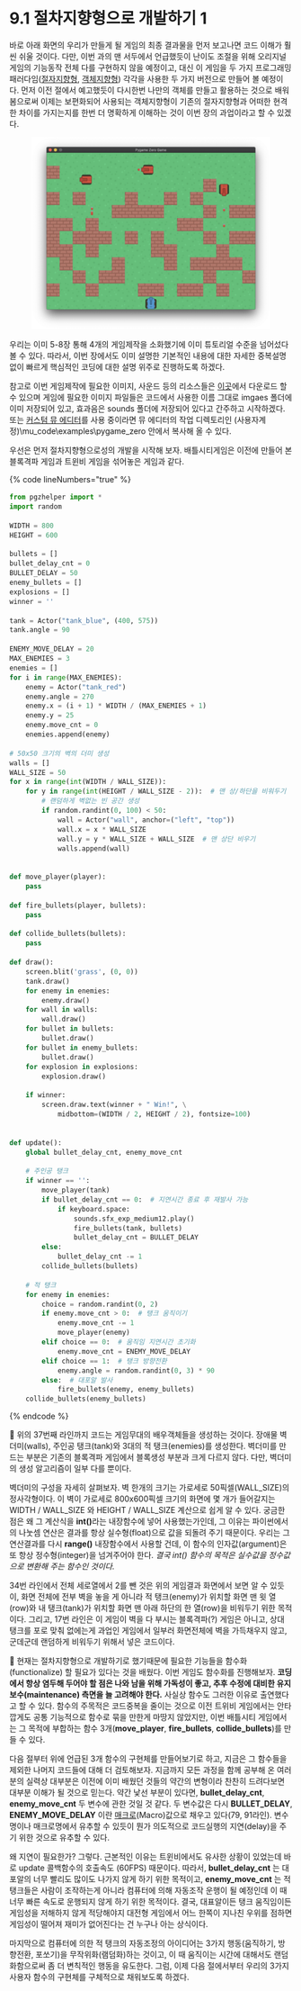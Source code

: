 # 9.1 절차지향형으로 개발하기 1

바로 아래 화면의 우리가 만들게 될 게임의 최종 결과물을 먼저 보고나면 코드 이해가 훨씬 쉬울 것이다. 다만, 이번 과의 맨 서두에서 언급했듯이 난이도 조절을 위해 오리지널 게임의 기능동작 전체 다를 구현하지 않을 예정이고, 대신 이 게임을 두 가지 프로그래밍 패러다임([절자지향형](https://app.gitbook.com/s/nDUP8xZ7pbezrK2wo5dX/paradigm/4.2-procedural), [객체지향형](https://app.gitbook.com/s/nDUP8xZ7pbezrK2wo5dX/paradigm/4.4-object-oriented)) 각각을 사용한 두 가지 버전으로 만들어 볼 예정이다. 먼저 이전 절에서 예고했듯이 다시한번 나만의 객체를 만들고 활용하는 것으로 배워 봄으로써 이제는 보편화되어 사용되는 객체지향형이 기존의 절자지향형과 어떠한 현격한 차이를 가지는지를 한번 더 명확하게 이해하는 것이 이번 장의 과업이라고 할 수 있겠다.

<figure><img src="../.gitbook/assets/image (99).png" alt="" width="563"><figcaption></figcaption></figure>

우리는 이미 5-8장 통해 4개의 게임제작을 소화했기에 이미 튜토리얼 수준을 넘어섰다 볼 수 있다. 따라서, 이번 장에서도 이미 설명한 기본적인 내용에 대한 자세한 중복설명없이 빠르게 핵심적인 코딩에 대한 설명 위주로 진행하도록 하겠다.

참고로 이번 게임제작에 필요한 이미지, 사운드 등의 리소스들은 [이곳](https://github.com/roboticsware/python-pygame_zero-samples/tree/main/breakout/images)에서 다운로드 할 수 있으며 게임에 필요한 이미지 파일들은 코드에서 사용한 이름 그대로 imgaes 폴더에 이미 저장되어 있고, 효과음은 sounds 폴더에 저장되어 있다고 간주하고 시작하겠다. 또는 [커스텀 뮤 에디터](https://github.com/roboticsware/mu/releases)를 사용 중이라면 뮤 에디터의 작업 디렉토리인 (사용자계정)\mu\_code\examples\pygame\_zero 안에서 복사해 올 수 있다.

우선은 먼저 절차지향형으로성의 개발을 시작해 보자. 배틀시티게임은 이전에 만들어 본 블록격파 게임과 트윈비 게임을 섞어놓은 게임과 같다.

{% code lineNumbers="true" %}
```python
from pgzhelper import *
import random

WIDTH = 800
HEIGHT = 600

bullets = []
bullet_delay_cnt = 0
BULLET_DELAY = 50
enemy_bullets = []
explosions = []
winner = ''

tank = Actor("tank_blue", (400, 575))
tank.angle = 90

ENEMY_MOVE_DELAY = 20
MAX_ENEMIES = 3
enemies = []
for i in range(MAX_ENEMIES):
    enemy = Actor("tank_red")
    enemy.angle = 270
    enemy.x = (i + 1) * WIDTH / (MAX_ENEMIES + 1)
    enemy.y = 25
    enemy.move_cnt = 0
    enemies.append(enemy)

# 50x50 크기의 벽의 더미 생성
walls = []
WALL_SIZE = 50
for x in range(int(WIDTH / WALL_SIZE)):  
    for y in range(int(HEIGHT / WALL_SIZE - 2)):  # 맨 상/하단을 비워두기
        # 랜덤하게 벽없는 빈 공간 생성
        if random.randint(0, 100) < 50:  
            wall = Actor("wall", anchor=("left", "top"))
            wall.x = x * WALL_SIZE
            wall.y = y * WALL_SIZE + WALL_SIZE  # 맨 상단 비우기
            walls.append(wall)


def move_player(player):
    pass

def fire_bullets(player, bullets):
    pass

def collide_bullets(bullets):
    pass

def draw():
    screen.blit('grass', (0, 0))
    tank.draw()
    for enemy in enemies:
        enemy.draw()
    for wall in walls:
        wall.draw()
    for bullet in bullets:
        bullet.draw()
    for bullet in enemy_bullets:
        bullet.draw()
    for explosion in explosions:
        explosion.draw()

    if winner:
        screen.draw.text(winner + " Win!", \
            midbottom=(WIDTH / 2, HEIGHT / 2), fontsize=100)


def update():
    global bullet_delay_cnt, enemy_move_cnt

    # 주인공 탱크
    if winner == '':
        move_player(tank)
        if bullet_delay_cnt == 0:  # 지연시간 종료 후 재발사 가능
            if keyboard.space:
                sounds.sfx_exp_medium12.play()
                fire_bullets(tank, bullets)
                bullet_delay_cnt = BULLET_DELAY
        else:
            bullet_delay_cnt -= 1
        collide_bullets(bullets)

    # 적 탱크
    for enemy in enemies:
        choice = random.randint(0, 2)
        if enemy.move_cnt > 0:  # 탱크 움직이기
            enemy.move_cnt -= 1
            move_player(enemy)
        elif choice == 0:  # 움직임 지연시간 초기화
            enemy.move_cnt = ENEMY_MOVE_DELAY
        elif choice == 1:  # 탱크 방향전환
            enemy.angle = random.randint(0, 3) * 90
        else:  # 대포알 발사
            fire_bullets(enemy, enemy_bullets)
    collide_bullets(enemy_bullets)
```
{% endcode %}

:1234: 위의 37번째 라인까지 코드는 게임무대의 배우객체들을 생성하는 것이다. 장애물 벽더미(walls), 주인공 탱크(tank)와 3대의 적 탱크(enemies)를 생성한다. 벽더미를 만드는 부분은 기존의 블록격파 게임에서 블록생성 부분과 크게 다르지 않다. 다만, 벽더미의 생성 알고리즘이 일부 다를 뿐이다.&#x20;

벽더미의 구성을 자세히 살펴보자. 벽 한개의 크기는 가로세로 50픽셀(WALL\_SIZE)의 정사각형이다. 이 벽이 가로세로 800x600픽셀 크기의 화면에 몇 개가 들어갈지는 WIDTH / WALL\_SIZE 와 HEIGHT / WALL\_SIZE 계산으로 쉽게 알 수 있다. 궁금한 점은 왜 그 계산식을  **int()**&#xB77C;는 내장함수에 넣어 사용했는가인데, 그 이유는 파이썬에서의 나눗셈 연산은 결과를 항상 실수형(float)으로 값을 되돌려 주기 때문이다. 우리는 그 연산결과를 다시 **range()** 내장함수에서 사용할 건데, 이 함수의 인자값(argument)은 또 항상 정수형(integer)을 넘겨주어야 한다. _결국 int() 함수의 목적은 실수값을 정수값으로 변환해 주는 함수인 것이다._&#x20;

34번 라인에서 전체 세로열에서 2를 뺀 것은 위의 게임결과 화면에서 보면 알 수 있듯이, 화면 전체에 전부 벽을 놓을 게 아니라 적 탱크(enemy)가 위치할 화면 맨 윗 열(row)와 내 탱크(tank)가 위치할 화면 맨 아래 하단의 한 열(row)을 비워두기 위한 목적이다. 그리고, 17번 라인은 이 게임이 벽을 다 부시는 블록격파(?) 게임은 아니고, 상대 탱크를 포로 맞춰 없에는게 과업인 게임에서 일부러 화면전체에 벽을 가득채우지 않고, 군데군데 랜덤하게 비워두기 위해서 넣은 코드이다.&#x20;

:1234: 현재는 절차지향형으로 개발하기로 했기때문에 필요한 기능들을 함수화(functionalize) 할 필요가 있다는 것을 배웠다. 이번 게임도 함수화를 진행해보자. **코딩에서 항상 염두해 두어야 할 점은 나와 남을 위해 가독성이 좋고, 추후 수정에 대비한 유지보수(maintenance) 측면을 늘 고려해야 한다.** 사실상 함수도 그러한 이유로 출연했다고 할 수 있다. 함수의 주목적은 코드중복을 줄이는 것으로 이전 트위비 게임에서는 안타깝게도 공통 기능적으로 함수로 묶을 만한게 마땅지 않았지만, 이번 배틀시티 게임에서는 그 목적에 부합하는 함수 3개(**move\_player**, **fire\_bullets**, **collide\_bullets**)를 만들 수 있다.&#x20;

다음 절부터 위에 언급된 3개 함수의 구현체를 만들어보기로 하고, 지금은 그 함수들을 제외한 나머지 코드들에 대해 더 검토해보자. 지금까지 모든 과정을 함께 공부해 온 여러분의 실력상 대부분은 이전에 이미 배웠던 것들의 약간의 변형이라 찬찬히 드려다보면 대부분 이해가 될 것으로 믿는다. 약간 낯선 부분이 있다면,  **bullet\_delay\_cnt**, **enemy\_move\_cnt** 두 변수에 관한 것일 것 같다. 두 변수값은 다시 **BULLET\_DELAY**, **ENEMY\_MOVE\_DELAY** 이란 [매크로](https://ko.wikipedia.org/wiki/%EB%A7%A4%ED%81%AC%EB%A1%9C_\(%EC%BB%B4%ED%93%A8%ED%84%B0_%EA%B3%BC%ED%95%99\))(Macro)값으로 채우고 있다(79, 91라인).  변수명이나 매크로명에서 유추할 수 있듯이 뭔가 의도적으로 코드실행의 지연(delay)을 주기 위한 것으로 유추할 수 있다.

왜 지연이 필요한가? 그렇다. 근본적인 이유는 트윈비에서도 유사한 상황이 있었는데 바로 update 콜백함수의 호출속도 (60FPS) 때문이다. 따라서,  **bullet\_delay\_cnt** 는 대포알의 너무 빨리도 많이도 나가지 않게 하기 위한 목적이고, **enemy\_move\_cnt** 는 적 탱크들은 사람이 조작하는게 아니라 컴퓨터에 의해 자동조작 운행이 될 예정인데 이 때 너무 빠른 속도로 운행되지 않게 하기 위한 목적이다. 결국, 대표알이든 탱크 움직임이든 게임성을 저해하지 않게 적당해야지 대전형 게임에서 어느 한쪽이 지나친 우위를 점하면 게임성이 떨어져 재미가 없어진다는 건 누구나 아는 상식이다.

마지막으로 컴퓨터에 의한 적 탱크의 자동조정의 아이디어는 3가지 행동(움직하기, 방향전환, 포쏘기)을 무작위화(램덤화)하는 것이고, 이 때 움직이는 시간에 대해서도 랜덤화함으로써 좀 더 변칙적인 행동을 유도한다. 그럼, 이제 다음 절에서부터 우리의 3가지 사용자 함수의 구현체를 구체적으로 채워보도록 하겠다.

